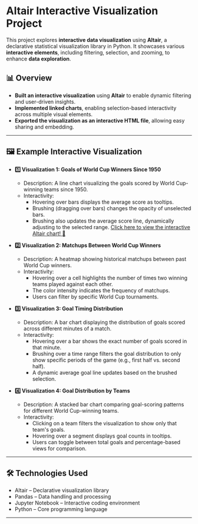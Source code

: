 # **Altair Interactive Visualization Project**
This project explores **interactive data visualization** using **Altair**, a declarative statistical visualization library in Python. It showcases various **interactive elements**, including filtering, selection, and zooming, to enhance **data exploration**.

## **📊 Overview**
- **Built an interactive visualization** using **Altair** to enable dynamic filtering and user-driven insights.
- **Implemented linked charts**, enabling selection-based interactivity across multiple visual elements.
- **Exported the visualization as an interactive HTML file**, allowing easy sharing and embedding.

---

## **🖼️ Example Interactive Visualization**

- **1️⃣ Visualization 1: Goals of World Cup Winners Since 1950**
  * Description: A line chart visualizing the goals scored by World Cup-winning teams since 1950.
  * Interactivity:
    - Hovering over bars displays the average score as tooltips.
    - Brushing (dragging over bars) changes the opacity of unselected bars.
    - Brushing also updates the average score line, dynamically adjusting to the selected range.
[Click here to view the interactive Altair chart! 🎉](https://oscar10408.github.io/WorldCup-Interactive_Visualization/chart1.html)

- **2️⃣ Visualization 2: Matchups Between World Cup Winners**
  * Description: A heatmap showing historical matchups between past World Cup winners.
  * Interactivity:
    - Hovering over a cell highlights the number of times two winning teams played against each other.
    - The color intensity indicates the frequency of matchups.
    - Users can filter by specific World Cup tournaments.

- **3️⃣ Visualization 3: Goal Timing Distribution**
  * Description: A bar chart displaying the distribution of goals scored across different minutes of a match.
  * Interactivity:
    - Hovering over a bar shows the exact number of goals scored in that minute.
    - Brushing over a time range filters the goal distribution to only show specific periods of the game (e.g., first half vs. second half).
    - A dynamic average goal line updates based on the brushed selection.

- **4️⃣ Visualization 4: Goal Distribution by Teams**
  * Description: A stacked bar chart comparing goal-scoring patterns for different World Cup-winning teams.
  * Interactivity:
    - Clicking on a team filters the visualization to show only that team's goals.
    - Hovering over a segment displays goal counts in tooltips.
    - Users can toggle between total goals and percentage-based views for comparison.


---

## **🛠️ Technologies Used**
- Altair – Declarative visualization library
- Pandas – Data handling and processing
- Jupyter Notebook – Interactive coding environment
- Python – Core programming language

---
